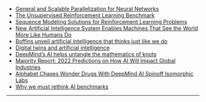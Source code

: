 - [General and Scalable Parallelization for Neural Networks](https://ai.googleblog.com/2021/12/general-and-scalable-parallelization.html)
- [The Unsupervised Reinforcement Learning Benchmark](https://bair.berkeley.edu/blog/2021/12/15/unsupervised-rl/)
- [Sequence Modeling Solutions
for Reinforcement Learning Problems](https://bair.berkeley.edu/blog/2021/11/19/trajectory-transformer/)
- [New Artificial Intelligence System Enables Machines That See the World More Like Humans Do](https://scitechdaily.com/new-artificial-intelligence-system-enables-machines-that-see-the-world-more-like-humans-do/)
- [Boffins unveil artificial intelligence that thinks just like we do](https://www.techradar.com/news/boffins-unveil-artificial-intelligence-that-thinks-just-like-we-do)
- [Digital twins and artificial intelligence](https://ai-med.io/ac-observations/digital-twins-and-artificial-intelligence/)
- [DeepMind’s AI helps untangle the mathematics of knots](https://www.nature.com/articles/d41586-021-03593-1)
- [Majority Report: 2022 Predictions on How AI Will Impact Global Industries](https://blogs.nvidia.com/blog/2021/12/07/2022-predictions-ai-global-industries/)
- [Alphabet Chases Wonder Drugs With DeepMind AI Spinoff Isomorphic Labs](https://singularityhub.com/2021/11/07/alphabet-chases-wonder-drugs-with-deepmind-ai-spinoff-isomorphic-labs/)
- [Why we must rethink AI benchmarks](https://bdtechtalks.com/2021/12/06/ai-benchmarks-limitations/)

---------------------
